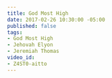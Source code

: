 ```yaml
---
title: God Most High
date: 2017-02-26 10:30:00 -05:00
published: false
tags:
- God Most High
- Jehovah Elyon
- Jeremiah Thomas
video_id:
- Z4ST0-aitto
---
```


